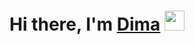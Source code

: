 <h1 align="center">Hi there, I'm <a href="https://www.linkedin.com/in/dmitriy-fetyukhin-93b56822a/" target="_blank">Dima</a> 
<img src="https://github.com/blackcater/blackcater/raw/main/images/Hi.gif" height="32"/></h1>


<!--
**DimaParachute/DimaParachute** is a ✨ _special_ ✨ repository because its `README.md` (this file) appears on your GitHub profile.

Here are some ideas to get you started:

- 🔭 I’m currently working on ...
- 🌱 I’m currently learning ...
- 👯 I’m looking to collaborate on ...
- 🤔 I’m looking for help with ...
- 💬 Ask me about ...
- 📫 How to reach me: ...
- 😄 Pronouns: ...
- ⚡ Fun fact: ...
-->
